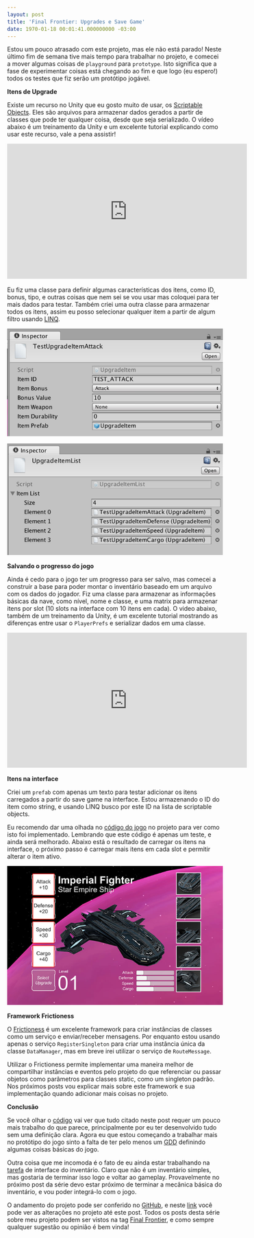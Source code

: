 ```yaml
---
layout: post
title: 'Final Frontier: Upgrades e Save Game'
date: 1970-01-18 00:01:41.000000000 -03:00
---
```

Estou um pouco atrasado com este projeto, mas ele não está parado! Neste último fim de semana tive mais tempo para trabalhar no projeto, e comecei a mover algumas coisas de `playground` para `prototype`. Isto significa que a fase de experimentar coisas está chegando ao fim e que logo (eu espero!) todos os testes que fiz serão um protótipo jogável.

**Itens de Upgrade**

Existe um recurso no Unity que eu gosto muito de usar, os [Scriptable Objects](https://unity3d.com/pt/learn/tutorials/modules/beginner/live-training-archive/scriptable-objects). Eles são arquivos para armazenar dados gerados a partir de classes que pode ter qualquer coisa, desde que seja serializado. O vídeo abaixo é um treinamento da Unity e um excelente tutorial explicando como usar este recurso, vale a pena assistir!

<iframe width="560" height="315" src="https://www.youtube.com/embed/9gscwiS3xsU" frameborder="0" allowfullscreen></iframe>

Eu fiz uma classe para definir algumas características dos itens, como ID, bonus, tipo, e outras coisas que nem sei se vou usar mas coloquei para ter mais dados para testar. Também criei uma outra classe para armazenar todos os itens, assim eu posso selecionar qualquer item a partir de algum filtro usando [LINQ](https://msdn.microsoft.com/en-us/library/bb397906.aspx).

![](/content/images/2016/11/item-attack.jpg)

![](/content/images/2016/11/item-list.jpg)

**Salvando o progresso do jogo**

Ainda é cedo para o jogo ter um progresso para ser salvo, mas comecei a construir a base para poder montar o inventário baseado em um arquivo com os dados do jogador. Fiz uma classe para armazenar as informações básicas da nave, como nível, nome e classe, e uma matrix para armazenar itens por slot (10 slots na interface com 10 itens em cada). O video abaixo, também de um treinamento da Unity, é um excelente tutorial mostrando as diferenças entre usar o `PlayerPrefs` e serializar dados em uma classe.

<iframe width="560" height="315" src="https://www.youtube.com/embed/J6FfcJpbPXE" frameborder="0" allowfullscreen></iframe>

**Itens na interface**

Criei um `prefab` com apenas um texto para testar adicionar os itens carregados a partir do save game na interface. Estou armazenando o ID do item como string, e usando LINQ busco por este ID na lista de scriptable objects. 

Eu recomendo dar uma olhada no [código do jogo](https://github.com/cicanci/game-unity-ff/tree/2de5902000b812baeefe2d1ab6a34a257c86c339) no projeto para ver como isto foi implementado. Lembrando que este código é apenas um teste, e ainda será melhorado. Abaixo está o resultado de carregar os itens na interface, o próximo passo é carregar mais itens em cada slot e permitir alterar o item ativo.

![](/content/images/2016/11/intenvario-itens.jpg)

**Framework Frictioness**

O [Frictioness](https://github.com/Claytonious/Frictionless) é um excelente framework para criar instâncias de classes como um serviço e enviar/receber mensagens. Por enquanto estou usando apenas o serviço `RegisterSingleton` para criar uma instância única da classe `DataManager`, mas em breve irei utilizar o serviço de `RouteMessage`.

Utilizar o Frictioness permite implementar uma maneira melhor de compartilhar instâncias e eventos pelo projeto do que referenciar ou passar objetos como parâmetros para classes static, como um singleton padrão. Nos próximos posts vou explicar mais sobre este framework e sua implementação quando adicionar mais coisas no projeto.

**Conclusão**

Se você olhar o [código](https://github.com/cicanci/game-unity-ff) vai ver que tudo citado neste post requer um pouco mais trabalho do que parece, principalmente por eu ter desenvolvido tudo sem uma definição clara. Agora eu que estou começando a trabalhar mais no protótipo do jogo sinto a falta de ter pelo menos um [GDD](https://github.com/cicanci/game-unity-ff/wiki/GDD) definindo algumas coisas básicas do jogo. 

Outra coisa que me incomoda é o fato de eu ainda estar trabalhando na [tarefa](https://github.com/cicanci/game-unity-ff/projects/1) de interface do inventário. Claro que não é um inventário simples, mas gostaria de terminar isso logo e voltar ao gameplay. Provavelmente no próximo post da série devo estar próximo de terminar a mecânica básica do inventário, e vou poder integrá-lo com o jogo.

O andamento do projeto pode ser conferido no [GitHub](https://github.com/cicanci/game-unity-ff), e neste [link](https://github.com/cicanci/game-unity-ff/tree/2de5902000b812baeefe2d1ab6a34a257c86c339) você pode ver as alterações no projeto até este post. Todos os posts desta série sobre meu projeto podem ser vistos na tag [Final Frontier](http://gamedeveloper.com.br/tag/final-frontier/), e como sempre qualquer sugestão ou opinião é bem vinda!
